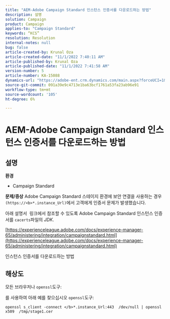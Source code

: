 ```yaml
---
title: "AEM-Adobe Campaign Standard 인스턴스 인증서를 다운로드하는 방법"
description: 설명
solution: Campaign
product: Campaign
applies-to: "Campaign Standard"
keywords: “KCS”
resolution: Resolution
internal-notes: null
bug: false
article-created-by: Krunal Oza
article-created-date: "11/1/2022 7:40:11 AM"
article-published-by: Krunal Oza
article-published-date: "11/1/2022 7:41:58 AM"
version-number: 5
article-number: KA-15088
dynamics-url: "https://adobe-ent.crm.dynamics.com/main.aspx?forceUCI=1&pagetype=entityrecord&etn=knowledgearticle&id=5b3cfc69-b859-ed11-9561-6045bd0067ea"
source-git-commit: 091a39e9c4713e1ba63bcf1761a53fa23ab96e91
workflow-type: tm+mt
source-wordcount: '105'
ht-degree: 6%

---
```


# AEM-Adobe Campaign Standard 인스턴스 인증서를 다운로드하는 방법

## 설명

<b>환경</b>


- Campaign Standard



<b>문제/증상</b>
Adobe Campaign Standard 스테이지 환경에 보안 연결을 사용하는 경우 `(https://<b>*.instance_Url)`에서 고객에게 인증서 문제가 발생했습니다.

아래 설명서 &#x200B; 링크에서 참조할 수 있도록 Adobe Campaign Standard 인스턴스 인증서를 `cacerts`파일의 *JDK*.  

[https://experienceleague.adobe.com/docs/experience-manager-65/administering/integration/campaignstandard.html](https://experienceleague.adobe.com/docs/experience-manager-65/administering/integration/campaignstandard.html)

인스턴스 인증서를 다운로드하는 방법


## 해상도


모든 브라우저나 `openssl`도구:

를 사용하여 아래 예를 찾으십시오 `openssl`도구:


```
openssl s_client -connect </b>*.instance_Url:443  /dev/null | openssl x509  /tmp/stage1.cer
```



